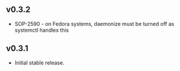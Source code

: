 ## v0.3.2

- SOP-2590 - on Fedora systems, daemonize must be turned off as systemctl handles this

## v0.3.1

- Initial stable release.

